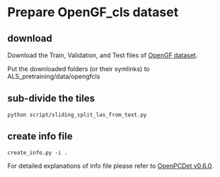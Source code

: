 # Prepare OpenGF_cls dataset
## download 
Download the Train, Validation, and Test files of [OpenGF dataset](https://github.com/Nathan-UW/OpenGF).

Put the downloaded folders  (or their symlinks) to ALS_pretraining/data/opengfcls

## sub-divide the tiles 
```
python script/sliding_split_las_from_text.py
```

## create info file
```
create_info.py -i .
```
For detailed explanations of info file please refer to [OpenPCDet v0.6.0](https://github.com/open-mmlab/OpenPCDet). 
